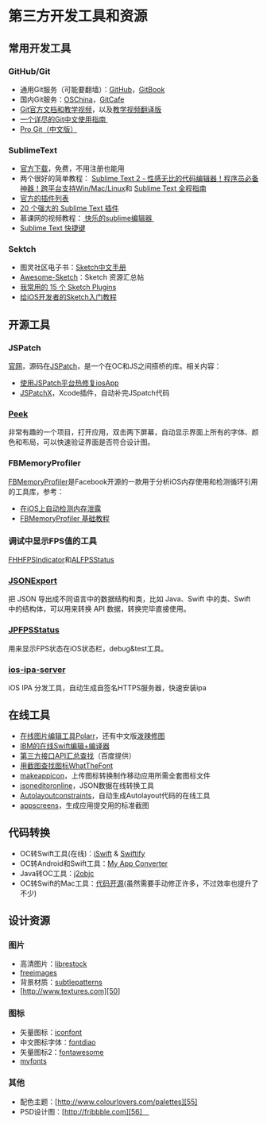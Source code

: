 # 第三方开发工具和资源
## 常用开发工具
### GitHub/Git
- 通用Git服务（可能要翻墙）：[GitHub][1]，[GitBook][2]
- 国内Git服务：[OSChina][3]，[GitCafe][4]
- [Git官方文档和教学视频][5]，以及[教学视频翻译版][6]
- [一个详尽的Git中文使用指南 ][7]
- [Pro Git（中文版）][8]

### SublimeText
- [官方下载][9]，免费，不用注册也能用
- 两个很好的简单教程：
[Sublime Text 2 - 性感无比的代码编辑器！程序员必备神器！跨平台支持Win/Mac/Linux][10]和
[Sublime Text 全程指南][11]
- [官方的插件列表][12]
- [20 个强大的 Sublime Text 插件][13]
- 慕课网的视频教程：[ 快乐的sublime编辑器 ][14]
- [Sublime Text 快捷键][15]

### Sektch
- 图灵社区电子书：[Sketch中文手册][16]
- [Awesome-Sketch][17]：Sketch 资源汇总帖
- [我常用的 15 个 Sketch Plugins][18]
- [给iOS开发者的Sketch入门教程][19]

## 开源工具
### JSPatch
[官网][20]，源码在[JSPatch][21]，是一个在OC和JS之间搭桥的库。相关内容：
- [使用JSPatch平台热修复iosApp][22]
- [JSPatchX][23]，Xcode插件，自动补完JSpatch代码
### [Peek][24]
非常有趣的一个项目，打开应用，双击两下屏幕，自动显示界面上所有的字体、颜色和布局，可以快速验证界面是否符合设计图。
### FBMemoryProfiler
[FBMemoryProfiler][25]是Facebook开源的一款用于分析iOS内存使用和检测循环引用的工具库，参考：
- [在iOS上自动检测内存泄露][26]
- [FBMemoryProfiler 基础教程][27]
### 调试中显示FPS值的工具
[FHHFPSIndicator][28]和[ALFPSStatus][29]
### [JSONExport][30]
把 JSON 导出成不同语言中的数据结构和类，比如 Java、Swift 中的类、Swift 中的结构体，可以用来转换 API 数据，转换完毕直接使用。
### [JPFPSStatus][31]
用来显示FPS状态在iOS状态栏，debug&test工具。
### [ios-ipa-server][32]
iOS IPA 分发工具，自动生成自签名HTTPS服务器，快速安装ipa

## 在线工具
- [在线图片编辑工具Polarr][33]，还有中文版[泼辣修图][34]
- [IBM的在线Swift编辑+编译器][35]
- [第三方接口API汇总查找][36]（百度提供）
- [用截图查找图标WhatTheFont][37]
- [makeappicon][38]，上传图标转换制作移动应用所需全套图标文件
- [jsoneditoronline][39]，JSON数据在线转换工具
- [Autolayoutconstraints][40]，自动生成Autolayout代码的在线工具
- [appscreens][41]，生成应用提交用的标准截图

## 代码转换
- OC转Swift工具(在线)：[iSwift][42] & [Swiftify][43]
- OC转Android和Swift工具：[My App Converter][44]
- Java转OC工具：[j2objc][45]
- OC转Swift的Mac工具：[代码开源][46](虽然需要手动修正许多，不过效率也提升了不少)

## 设计资源
### 图片
- 高清图片：[librestock][47]
- [freeimages][48]
- 背景材质：[subtlepatterns][49]　
- [http://www.textures.com][50]

### 图标
- 矢量图标：[iconfont][51]
- 中文图标字体：[fontdiao][52]
- 矢量图标2：[fontawesome][53]
- [myfonts][54]

### 其他
- 配色主题：[http://www.colourlovers.com/palettes][55]
- PSD设计图：[http://fribbble.com][56]　


[1]:	https://github.com
[2]:	www.gitbook.com
[3]:	http://git.oschina.net
[4]:	www.gitcafe.com
[5]:	https://git-scm.com/doc
[6]:	http://www.nowcoder.com/courses/2
[7]:	https://github.com/xirong/my-git/blob/master/how-to-use-github.md
[8]:	http://git.oschina.net/progit/index.html
[9]:	http://www.sublimetext.com/2
[10]:	http://www.iplaysoft.com/sublimetext.html
[11]:	http://lucida.me/blog/sublime-text-complete-guide/
[12]:	https://github.com/SublimeText
[13]:	http://www.oschina.net/translate/20-powerful-sublimetext-plugins
[14]:	http://www.imooc.com/learn/333
[15]:	https://github.com/liveNo/Sublime-Tutorial
[16]:	http://www.ituring.com.cn/book/1305
[17]:	https://gitcafe.com/riku/Awesome-Sketch
[18]:	https://qdan.me/list/VKzzo-KQHDlHHX5P
[19]:	http://www.jianshu.com/p/45eef5465185 "给iOS开发者的Sketch入门教程"
[20]:	http://jspatch.com/
[21]:	https://github.com/bang590/JSPatch "JSPatch"
[22]:	https://segmentfault.com/a/1190000004922978 "使用JSPatch平台热修复iosApp"
[23]:	https://github.com/bang590/JSPatchX "JSPatchX"
[24]:	https://github.com/shaps80/Peek "Peek"
[25]:	https://github.com/facebook/FBMemoryProfiler "FBMemoryProfiler"
[26]:	http://ifujun.com/yi-wen-zai-iosshang-zi-dong-jian-ce-nei-cun-xie-lu/ "[译文]在iOS上自动检测内存泄露"
[27]:	http://ifujun.com/fbmemoryprofiler-shi-yong-ji-chu-jiao-cheng/
[28]:	https://github.com/jvjishou/FHHFPSIndicator "FHHFPSIndicator"
[29]:	https://github.com/wybflb/ALFPSStatus "ALFPSStatus"
[30]:	https://github.com/Ahmed-Ali/JSONExport "JSONExport"
[31]:	https://github.com/joggerplus/JPFPSStatus "JPFPSStatus"
[32]:	https://github.com/bumaociyuan/ios-ipa-server "ios-ipa-server"
[33]:	https://v3.polarr.co/#
[34]:	http://www.polaxiong.com/editor
[35]:	http://swiftlang.ng.bluemix.net/#/repl
[36]:	http://apistore.baidu.com/astore/index
[37]:	https://www.myfonts.com/WhatTheFont/
[38]:	http://makeappicon.com
[39]:	http://jsoneditoronline.org
[40]:	https://autolayoutconstraints.com
[41]:	https://appscreens.io
[42]:	http://iswift.org/try
[43]:	https://objectivec2swift.com/#/converter/code
[44]:	http://t.cn/Rzpk0D4 "My App Converter"
[45]:	https://github.com/google/j2objc "j2objc"
[46]:	https://github.com/yahoojapan/objc2swift "objc2swift"
[47]:	http://librestock.com
[48]:	http://cn.freeimages.com
[49]:	http://subtlepatterns.com
[50]:	http://www.textures.com
[51]:	http://www.iconfont.cn
[52]:	http://lexrus.com/fontdiao/
[53]:	http://fontawesome.dashgame.com
[54]:	https://www.myfonts.com
[55]:	http://www.colourlovers.com/palettes
[56]:	http://fribbble.com